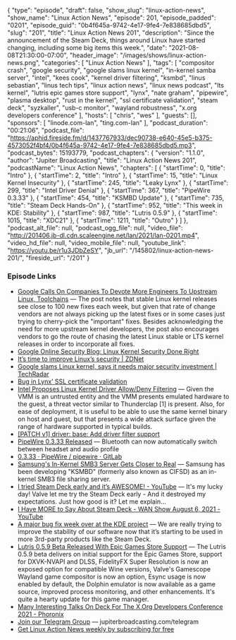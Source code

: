 {
  "type": "episode",
  "draft": false,
  "show_slug": "linux-action-news",
  "show_name": "Linux Action News",
  "episode": 201,
  "episode_padded": "0201",
  "episode_guid": "0b4f645a-9742-4e17-9fe4-7e838685dbd5",
  "slug": "201",
  "title": "Linux Action News 201",
  "description": "Since the announcement of the Steam Deck, things around Linux have started changing, including some big items this week.",
  "date": "2021-08-08T21:30:00-07:00",
  "header_image": "/images/shows/linux-action-news.png",
  "categories": [
    "Linux Action News"
  ],
  "tags": [
    "compositor crash",
    "google security",
    "google slams linux kernel",
    "in-kernel samba server",
    "intel",
    "kees cook",
    "kernel driver filtering",
    "ksmbd",
    "linus sebastian",
    "linus tech tips",
    "linux action news",
    "linux news podcast",
    "lts kernel",
    "lutris epic games store support",
    "lynx",
    "nate graham",
    "pipewire",
    "plasma desktop",
    "rust in the kernel",
    "ssl certificate validation",
    "steam deck",
    "syzkaller",
    "usb-c monitor",
    "wayland robustness",
    "x.org developers conference"
  ],
  "hosts": [
    "chris",
    "wes"
  ],
  "guests": [],
  "sponsors": [
    "linode.com-lan",
    "ting.com-lan"
  ],
  "podcast_duration": "00:21:06",
  "podcast_file": "https://aphid.fireside.fm/d/1437767933/dec90738-e640-45e5-b375-4573052f4bf4/0b4f645a-9742-4e17-9fe4-7e838685dbd5.mp3",
  "podcast_bytes": 15193779,
  "podcast_chapters": {
    "version": "1.1.0",
    "author": "Jupiter Broadcasting",
    "title": "Linux Action News 201",
    "podcastName": "Linux Action News",
    "chapters": [
      {
        "startTime": 0,
        "title": "Intro"
      },
      {
        "startTime": 2,
        "title": "Intro"
      },
      {
        "startTime": 15,
        "title": "Linux Kernel Insecurity"
      },
      {
        "startTime": 245,
        "title": "Leaky Lynx"
      },
      {
        "startTime": 299,
        "title": "Intel Driver Denial"
      },
      {
        "startTime": 367,
        "title": "PipeWire 0.3.33"
      },
      {
        "startTime": 454,
        "title": "KSMBD Update"
      },
      {
        "startTime": 735,
        "title": "Steam Deck Hands-On"
      },
      {
        "startTime": 952,
        "title": "This week in KDE: Stability"
      },
      {
        "startTime": 987,
        "title": "Lutris 0.5.9"
      },
      {
        "startTime": 1015,
        "title": "XDC21"
      },
      {
        "startTime": 1211,
        "title": "Outro"
      }
    ]
  },
  "podcast_alt_file": null,
  "podcast_ogg_file": null,
  "video_file": "http://201406.jb-dl.cdn.scaleengine.net/lan/2021/lan-0201.mp4",
  "video_hd_file": null,
  "video_mobile_file": null,
  "youtube_link": "https://youtu.be/r1u3JDbZeSY",
  "jb_url": "/145802/linux-action-news-201/",
  "fireside_url": "/201"
}


### Episode Links

  * [Google Calls On Companies To Devote More Engineers To Upstream Linux, Toolchains](https://www.phoronix.com/scan.php?page=news_item&px=Google-Security-More-Engineers "Google Calls On Companies To Devote More Engineers To Upstream Linux, Toolchains") — The post notes that stable Linux kernel releases see close to 100 new fixes each week, but given that rate of change vendors are not always picking up the latest fixes or in some cases just trying to cherry-pick the "important" fixes. Besides acknowledging the need for more upstream kernel developers, the post also encourages vendors to go the route of chasing the latest Linux stable or LTS kernel releases in order to incorporate all fixes.
  * [Google Online Security Blog: Linux Kernel Security Done Right](https://security.googleblog.com/2021/08/linux-kernel-security-done-right.html "Google Online Security Blog: Linux Kernel Security Done Right")
  * [It’s time to improve Linux’s security | ZDNet](https://www.zdnet.com/article/a-call-to-improve-linuxs-security/ "It’s time to improve Linux’s security | ZDNet")
  * [Google slams Linux kernel, says it needs major security investment | TechRadar](https://www.techradar.com/news/google-slams-linux-kernel-says-it-needs-major-security-investment "Google slams Linux kernel, says it needs major security investment | TechRadar")
  * [Bug in Lynx’ SSL certificate validation](https://www.openwall.com/lists/oss-security/2021/08/07/1 "Bug in Lynx’ SSL certificate validation")
  * [Intel Proposes Linux Kernel Driver Allow/Deny Filtering](https://www.phoronix.com/scan.php?page=news_item&px=Linux-Driver-Filtering-Option "Intel Proposes Linux Kernel Driver Allow/Deny Filtering") — Given the VMM is an untrusted entity and the VMM presents emulated hardware to the guest, a threat vector similar to Thunderclap [1] is present. Also, for ease of deployment, it is useful to be able to use the same kernel binary on host and guest, but that presents a wide attack surface given the range of hardware supported in typical builds.
  * [[PATCH v1] driver: base: Add driver filter support](https://lore.kernel.org/lkml/YQrXhnHJCsTxiRcP@casper.infradead.org/T/#m4309411beb388fa6ac3531f5f209945e90625ca8 "\[PATCH v1\] driver: base: Add driver filter support")
  * [PipeWire 0.3.33 Released](https://linuxiac.com/pipewire-0-3-33/ "PipeWire 0.3.33 Released") — Bluetooth can now automatically switch between headset and audio profile
  * [0.3.33 · PipeWire / pipewire · GitLab](https://gitlab.freedesktop.org/pipewire/pipewire/-/releases/0.3.33 "0.3.33 · PipeWire / pipewire · GitLab")
  * [Samsung's In-Kernel SMB3 Server Gets Closer to Real](https://www.phoronix.com/scan.php?page=news_item&px=Samsung-KSMBD-v7 "Samsung's In-Kernel SMB3 Server Gets Closer to Real") — Samsung has been developing "KSMBD" (formerly also known as CIFSD) as an in-kernel SMB3 file sharing server.
  * [I tried Steam Deck early and it’s AWESOME! - YouTube](https://www.youtube.com/watch?v=SElZABp5M3U "I tried Steam Deck early and it’s AWESOME! - YouTube") — It's my lucky day! Valve let me try the Steam Deck early - And it destroyed my expectations. Just how good is it? Let me explain...
  * [I Have MORE to Say About Steam Deck - WAN Show August 6, 2021 - YouTube](https://www.youtube.com/watch?v=dz4ifEZhR7g "I Have MORE to Say About Steam Deck - WAN Show August 6, 2021 - YouTube")
  * [A major bug fix week over at the KDE project](https://pointieststick.com/2021/08/06/this-week-in-kde-stability/ "A major bug fix week over at the KDE project") — We are really trying to improve the stability of our software now that it’s starting to be used in more 3rd-party products like the Steam Deck.
  * [Lutris 0.5.9 Beta Released With Epic Games Store Support](https://www.phoronix.com/scan.php?page=news_item&px=Lutris-0.5.9-Beta "Lutris 0.5.9 Beta Released With Epic Games Store Support") — The Lutris 0.5.9 beta delivers on initial support for the Epic Games Store, support for DXVK-NVAPI and DLSS, FidelityFX Super Resolution is now an exposed option for compatible Wine versions, Valve's Gamescope Wayland game compositor is now an option, Esync usage is now enabled by default, the Dolphin emulator is now available as a game source, improved process monitoring, and other enhancements. It's quite a hearty update for this game manager.
  * [Many Interesting Talks On Deck For The X.Org Developers Conference 2021 - Phoronix](https://www.phoronix.com/scan.php?page=news_item&px=XDC-2021-Scheduler "Many Interesting Talks On Deck For The X.Org Developers Conference 2021 - Phoronix")
  * [Join our Telegram Group](http://jupiterbroadcasting.com/telegram "Join our Telegram Group") — jupiterbroadcasting.com/telegram
  * [Get Linux Action News weekly by subscribing for free](http://linuxactionnews.com/subscribe "Get Linux Action News weekly by subscribing for free")


